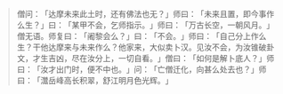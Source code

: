 > 僧问：​「达摩未来此土时，还有佛法也无？​」师曰：​「未来且置，即今事作么生？​」曰：​「某甲不会，乞师指示。​」师曰：​「万古长空，一朝风月。​」僧无语。师复曰：​「阇黎会么？​」曰：​「不会。​」师曰：​「自己分上作么生？干他达摩来与未来作么？他家来，大似卖卜汉。见汝不会，为汝锥破卦文，才生吉凶，尽在汝分上，一切自看。​」僧曰：​「如何是解卜底人？​」师曰：​「汝才出门时，便不中也。​」问：​「亡僧迁化，向甚么处去也？​」师曰：​「灊岳峰高长积翠，舒江明月色光辉。​」


